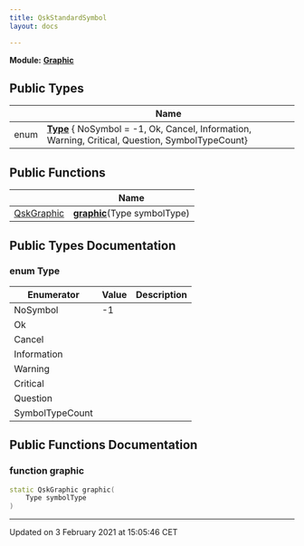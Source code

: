 ```yaml
---
title: QskStandardSymbol
layout: docs

---
```



**Module:** **[Graphic](/docs/modules/group__Graphic/)**



## Public Types

|                | Name           |
| -------------- | -------------- |
| enum| **[Type](/docs/classes/classQskStandardSymbol/#enum-type)** { NoSymbol = -1, Ok, Cancel, Information, Warning, Critical, Question, SymbolTypeCount} |

## Public Functions

|                | Name           |
| -------------- | -------------- |
| [QskGraphic](/docs/classes/classQskGraphic/) | **[graphic](/docs/classes/classQskStandardSymbol/#function-graphic)**(Type symbolType) |

## Public Types Documentation

### enum Type

| Enumerator | Value | Description |
| ---------- | ----- | ----------- |
| NoSymbol | -1|   |
| Ok | |   |
| Cancel | |   |
| Information | |   |
| Warning | |   |
| Critical | |   |
| Question | |   |
| SymbolTypeCount | |   |




## Public Functions Documentation

### function graphic

```cpp
static QskGraphic graphic(
    Type symbolType
)
```


-------------------------------

Updated on  3 February 2021 at 15:05:46 CET